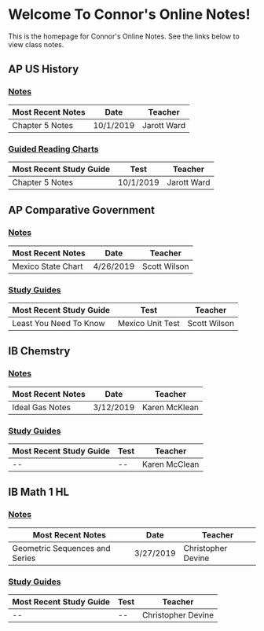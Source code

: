 # Welcome To Connor's Online Notes!
This is the homepage for  Connor's Online Notes. See the links below to view class notes.

## AP US History
### [Notes](articles/apush/index.html#notes)

| Most Recent Notes | Date | Teacher |
|--|--|--|
| Chapter 5 Notes | 10/1/2019 | Jarott Ward |

### [Guided Reading Charts](articles/apush/index.html#study-guides)
| Most Recent Study Guide | Test | Teacher |
|--|--|--|
|Chapter 5 Notes | 10/1/2019 | Jarott Ward|
## AP Comparative Government
### [Notes](articles/ap-comp-gov/index.html#notes)

| Most Recent Notes | Date | Teacher |
|--|--|--|
| Mexico State Chart | 4/26/2019 | Scott Wilson |

### [Study Guides](articles/ap-comp-gov/index.html#study-guides)
| Most Recent Study Guide | Test | Teacher |
|--|--|--|
| Least You Need To Know | Mexico Unit Test | Scott Wilson |

## IB Chemstry
### [Notes](articles/ib-chemistry/index.html#notes)
| Most Recent Notes | Date | Teacher |
|--|--|--|
| Ideal Gas Notes | 3/12/2019 | Karen McKlean |

### [Study Guides](articles/ib-chemistry/index.html#study-guides)
| Most Recent Study Guide | Test | Teacher |
|--|--|--|
| -- | -- | Karen McClean |

## IB Math 1 HL
### [Notes](articles/ib-math-hl-1/index.html#notes)
| Most Recent Notes | Date | Teacher |
|--|--|--|
| Geometric Sequences and Series | 3/27/2019 | Christopher Devine |

### [Study Guides](articles/ib-math-hl-1/index.html#study-guides)
| Most Recent Study Guide | Test | Teacher |
|--|--|--|
| -- | -- | Christopher Devine |
<!--stackedit_data:
eyJoaXN0b3J5IjpbMTM1NzU1MjgzMiwxMzc3MTEzNzA5LC0yMT
QzOTIzMjQzLC0xODE5MDU0ODQzLDE0MjgxNTQzNTksMTAzNjcy
MDA0OCw2MTM5NzAxMTUsNzQyMzU5MTY2LDg3NzY5ODMzOCwxMD
I3MjczODI5LDcyNjM1NTYwMCwtOTcyMTg4ODQ1LDY3NTY2OTcw
NSwtNTA5Mzg5NzI3LDgyMjUzNjM4NSwyNDY1Njc4NTEsMjA1Nj
A5NTc5MCwtMjAwMjIzODY0OF19
-->